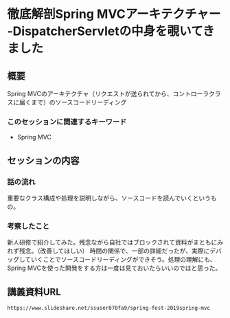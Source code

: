 # 徹底解剖Spring MVCアーキテクチャー -DispatcherServletの中身を覗いてきました

## 概要

Spring MVCのアーキテクチャ（リクエストが送られてから、コントローラクラスに届くまで）のソースコードリーディング

### このセッションに関連するキーワード

* Spring MVC

## セッションの内容

### 話の流れ

重要なクラス構成や処理を説明しながら、ソースコードを読んでいくというもの。

### 考察したこと

新人研修で紹介してみた。残念ながら自社ではブロックされて資料がまともにみれず残念。（改善してほしい）
時間の関係で、一部の詳細だったが、実際にデバッグしていくことでソースコードリーディングができそう。処理の理解にも、Spring MVCを使った開発をする方は一度は見ておいたらいいのではと思った。

## 講義資料URL

`https://www.slideshare.net/ssuser070fa9/spring-fest-2019spring-mvc`

